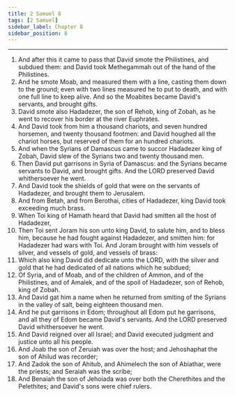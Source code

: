 ```yaml
---
title: 2 Samuel 8
tags: [2 Samuel]
sidebar_label: Chapter 8
sidebar_position: 8
---
```


---
1. And after this it came to pass that David smote the Philistines, and subdued them: and David took Methegammah out of the hand of the Philistines.
2. And he smote Moab, and measured them with a line, casting them down to the ground; even with two lines measured he to put to death, and with one full line to keep alive. And so the Moabites became David's servants, and brought gifts.
3. David smote also Hadadezer, the son of Rehob, king of Zobah, as he went to recover his border at the river Euphrates.
4. And David took from him a thousand chariots, and seven hundred horsemen, and twenty thousand footmen: and David houghed all the chariot horses, but reserved of them for an hundred chariots.
5. And when the Syrians of Damascus came to succor Hadadezer king of Zobah, David slew of the Syrians two and twenty thousand men.
6. Then David put garrisons in Syria of Damascus: and the Syrians became servants to David, and brought gifts. And the LORD preserved David whithersoever he went.
7. And David took the shields of gold that were on the servants of Hadadezer, and brought them to Jerusalem.
8. And from Betah, and from Berothai, cities of Hadadezer, king David took exceeding much brass.
9. When Toi king of Hamath heard that David had smitten all the host of Hadadezer,
10. Then Toi sent Joram his son unto king David, to salute him, and to bless him, because he had fought against Hadadezer, and smitten him: for Hadadezer had wars with Toi. And Joram brought with him vessels of silver, and vessels of gold, and vessels of brass:
11. Which also king David did dedicate unto the LORD, with the silver and gold that he had dedicated of all nations which he subdued;
12. Of Syria, and of Moab, and of the children of Ammon, and of the Philistines, and of Amalek, and of the spoil of Hadadezer, son of Rehob, king of Zobah.
13. And David gat him a name when he returned from smiting of the Syrians in the valley of salt, being eighteen thousand men.
14. And he put garrisons in Edom; throughout all Edom put he garrisons, and all they of Edom became David's servants. And the LORD preserved David whithersoever he went.
15. And David reigned over all Israel; and David executed judgment and justice unto all his people.
16. And Joab the son of Zeruiah was over the host; and Jehoshaphat the son of Ahilud was recorder;
17. And Zadok the son of Ahitub, and Ahimelech the son of Abiathar, were the priests; and Seraiah was the scribe;
18. And Benaiah the son of Jehoiada was over both the Cherethites and the Pelethites; and David's sons were chief rulers.